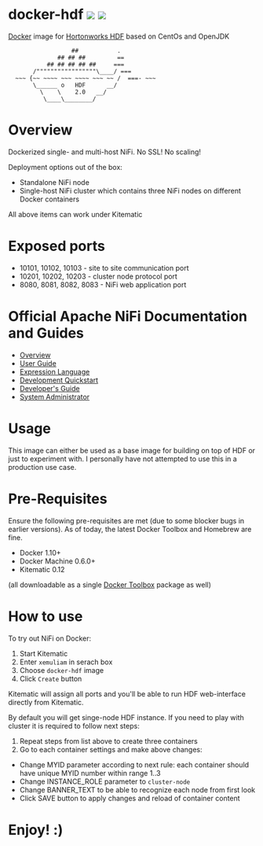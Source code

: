 # docker-hdf ![](https://images.microbadger.com/badges/version/xemuliam/docker-hdf:2.0.svg) ![](https://images.microbadger.com/badges/image/xemuliam/docker-hdf:2.0.svg)
[Docker](https://www.docker.com/what-docker) image for [Hortonworks HDF](http://hortonworks.com/products/data-center/hdf/) based on CentOs and OpenJDK


                      ##           .
                  ## ## ##         ==
               ## ## ## ## ##     ===
           /"""""""""""""""""\____/ ===
      ~~~ {~~ ~~~~ ~~~ ~~~~ ~~~ ~~ /  ===- ~~~
           \______ o   HDF      __/
             \    \    2.0   __/
              \____\________/


# Overview

Dockerized single- and multi-host NiFi.
No SSL! No scaling!

Deployment options out of the box:
- Standalone NiFi node
- Single-host NiFi cluster which contains three NiFi nodes on different Docker containers

All above items can work under Kitematic


# Exposed ports

- 10101, 10102, 10103 - site to site communication port
- 10201, 10202, 10203 - cluster node protocol port
- 8080, 8081, 8082, 8083 - NiFi web application port


# Official Apache NiFi Documentation and Guides

- [Overview](https://nifi.apache.org/docs.html)
- [User Guide](https://nifi.apache.org/docs/nifi-docs/html/user-guide.html)
- [Expression Language](https://nifi.apache.org/docs/nifi-docs/html/expression-language-guide.html)
- [Development Quickstart](https://nifi.apache.org/quickstart.html)
- [Developer's Guide](https://nifi.apache.org/developer-guide.html)
- [System Administrator](https://nifi.apache.org/docs/nifi-docs/html/administration-guide.html)


# Usage

This image can either be used as a base image for building on top of HDF or just to experiment with. I personally have not attempted to use this in a production use case.


# Pre-Requisites
Ensure the following pre-requisites are met (due to some blocker bugs in earlier versions). As of today, the latest Docker Toolbox and Homebrew are fine.

- Docker 1.10+
- Docker Machine 0.6.0+
- Kitematic 0.12

(all downloadable as a single [Docker Toolbox](https://www.docker.com/products/docker-toolbox) package as well)


# How to use

To try out NiFi on Docker:

1. Start Kitematic
2. Enter `xemuliam` in serach box
3. Choose `docker-hdf` image
4. Click `Create` button

Kitematic will assign all ports and you'll be able to run HDF web-interface directly from Kitematic.

By default you will get singe-node HDF instance.
If you need to play with cluster it is required to follow next steps:

1. Repeat steps from list above to create three containers
2. Go to each container settings and make above changes:
  - Change MYID parameter according to next rule: each container should have unique MYID number within range 1..3
  - Change INSTANCE_ROLE parameter to `cluster-node`
  - Change BANNER_TEXT to be able to recognize each node from first look
  - Click SAVE button to apply changes and reload of container content

# Enjoy! :)

